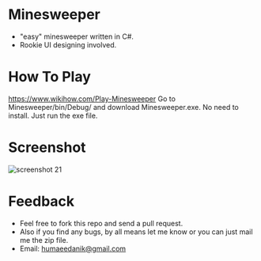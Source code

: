 # Minesweeper
* "easy" minesweeper written in C#.
* Rookie UI designing involved.

# How To Play
https://www.wikihow.com/Play-Minesweeper
Go to Minesweeper/bin/Debug/ and download Minesweeper.exe. No need to install. Just run the exe file.

# Screenshot
![screenshot 21](https://user-images.githubusercontent.com/33657583/39392313-576c4632-4ad5-11e8-86c3-3fc50eb1d3a6.png)

# Feedback
* Feel free to fork this repo and send a pull request.
* Also if you find any bugs, by all means let me know or you can just mail me the zip file.
* Email: humaeedanik@gmail.com

